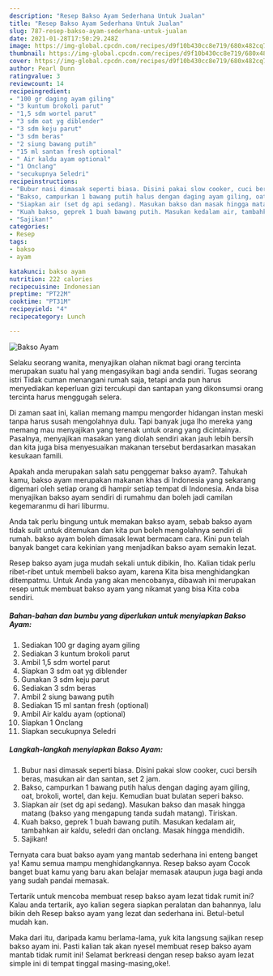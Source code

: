 ```yaml
---
description: "Resep Bakso Ayam Sederhana Untuk Jualan"
title: "Resep Bakso Ayam Sederhana Untuk Jualan"
slug: 787-resep-bakso-ayam-sederhana-untuk-jualan
date: 2021-01-28T17:50:29.248Z
image: https://img-global.cpcdn.com/recipes/d9f10b430cc8e719/680x482cq70/bakso-ayam-foto-resep-utama.jpg
thumbnail: https://img-global.cpcdn.com/recipes/d9f10b430cc8e719/680x482cq70/bakso-ayam-foto-resep-utama.jpg
cover: https://img-global.cpcdn.com/recipes/d9f10b430cc8e719/680x482cq70/bakso-ayam-foto-resep-utama.jpg
author: Pearl Dunn
ratingvalue: 3
reviewcount: 14
recipeingredient:
- "100 gr daging ayam giling"
- "3 kuntum brokoli parut"
- "1,5 sdm wortel parut"
- "3 sdm oat yg diblender"
- "3 sdm keju parut"
- "3 sdm beras"
- "2 siung bawang putih"
- "15 ml santan fresh optional"
- " Air kaldu ayam optional"
- "1 Onclang"
- "secukupnya Seledri"
recipeinstructions:
- "Bubur nasi dimasak seperti biasa. Disini pakai slow cooker, cuci bersih beras, masukan air dan santan, set 2 jam."
- "Bakso, campurkan 1 bawang putih halus dengan daging ayam giling, oat, brokoli, wortel, dan keju. Kemudian buat bulatan seperi bakso."
- "Siapkan air (set dg api sedang). Masukan bakso dan masak hingga matang (bakso yang mengapung tanda sudah matang). Tiriskan."
- "Kuah bakso, geprek 1 buah bawang putih. Masukan kedalam air, tambahkan air kaldu, seledri dan onclang. Masak hingga mendidih."
- "Sajikan!"
categories:
- Resep
tags:
- bakso
- ayam

katakunci: bakso ayam 
nutrition: 222 calories
recipecuisine: Indonesian
preptime: "PT22M"
cooktime: "PT31M"
recipeyield: "4"
recipecategory: Lunch

---
```



![Bakso Ayam](https://img-global.cpcdn.com/recipes/d9f10b430cc8e719/680x482cq70/bakso-ayam-foto-resep-utama.jpg)

Selaku seorang wanita, menyajikan olahan nikmat bagi orang tercinta merupakan suatu hal yang mengasyikan bagi anda sendiri. Tugas seorang istri Tidak cuman menangani rumah saja, tetapi anda pun harus menyediakan keperluan gizi tercukupi dan santapan yang dikonsumsi orang tercinta harus menggugah selera.

Di zaman  saat ini, kalian memang mampu mengorder hidangan instan meski tanpa harus susah mengolahnya dulu. Tapi banyak juga lho mereka yang memang mau menyajikan yang terenak untuk orang yang dicintainya. Pasalnya, menyajikan masakan yang diolah sendiri akan jauh lebih bersih dan kita juga bisa menyesuaikan makanan tersebut berdasarkan masakan kesukaan famili. 



Apakah anda merupakan salah satu penggemar bakso ayam?. Tahukah kamu, bakso ayam merupakan makanan khas di Indonesia yang sekarang digemari oleh setiap orang di hampir setiap tempat di Indonesia. Anda bisa menyajikan bakso ayam sendiri di rumahmu dan boleh jadi camilan kegemaranmu di hari liburmu.

Anda tak perlu bingung untuk memakan bakso ayam, sebab bakso ayam tidak sulit untuk ditemukan dan kita pun boleh mengolahnya sendiri di rumah. bakso ayam boleh dimasak lewat bermacam cara. Kini pun telah banyak banget cara kekinian yang menjadikan bakso ayam semakin lezat.

Resep bakso ayam juga mudah sekali untuk dibikin, lho. Kalian tidak perlu ribet-ribet untuk membeli bakso ayam, karena Kita bisa menghidangkan ditempatmu. Untuk Anda yang akan mencobanya, dibawah ini merupakan resep untuk membuat bakso ayam yang nikamat yang bisa Kita coba sendiri.

<!--inarticleads1-->

##### Bahan-bahan dan bumbu yang diperlukan untuk menyiapkan Bakso Ayam:

1. Sediakan 100 gr daging ayam giling
1. Sediakan 3 kuntum brokoli parut
1. Ambil 1,5 sdm wortel parut
1. Siapkan 3 sdm oat yg diblender
1. Gunakan 3 sdm keju parut
1. Sediakan 3 sdm beras
1. Ambil 2 siung bawang putih
1. Sediakan 15 ml santan fresh (optional)
1. Ambil  Air kaldu ayam (optional)
1. Siapkan 1 Onclang
1. Siapkan secukupnya Seledri




<!--inarticleads2-->

##### Langkah-langkah menyiapkan Bakso Ayam:

1. Bubur nasi dimasak seperti biasa. Disini pakai slow cooker, cuci bersih beras, masukan air dan santan, set 2 jam.
1. Bakso, campurkan 1 bawang putih halus dengan daging ayam giling, oat, brokoli, wortel, dan keju. Kemudian buat bulatan seperi bakso.
1. Siapkan air (set dg api sedang). Masukan bakso dan masak hingga matang (bakso yang mengapung tanda sudah matang). Tiriskan.
1. Kuah bakso, geprek 1 buah bawang putih. Masukan kedalam air, tambahkan air kaldu, seledri dan onclang. Masak hingga mendidih.
1. Sajikan!




Ternyata cara buat bakso ayam yang mantab sederhana ini enteng banget ya! Kamu semua mampu menghidangkannya. Resep bakso ayam Cocok banget buat kamu yang baru akan belajar memasak ataupun juga bagi anda yang sudah pandai memasak.

Tertarik untuk mencoba membuat resep bakso ayam lezat tidak rumit ini? Kalau anda tertarik, ayo kalian segera siapkan peralatan dan bahannya, lalu bikin deh Resep bakso ayam yang lezat dan sederhana ini. Betul-betul mudah kan. 

Maka dari itu, daripada kamu berlama-lama, yuk kita langsung sajikan resep bakso ayam ini. Pasti kalian tak akan nyesel membuat resep bakso ayam mantab tidak rumit ini! Selamat berkreasi dengan resep bakso ayam lezat simple ini di tempat tinggal masing-masing,oke!.

